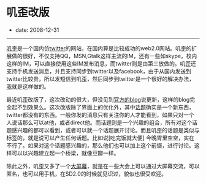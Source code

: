 # 叽歪改版

- date: 2008-12-31

--------------------------


[叽歪](http://jiwai.de)是一个国内仿[twitter](http://twitter.com)的网站，在国内算是比较成功的web2.0网站。叽歪的扩展做的很好，不仅支持QQ，MSN,Gtalk这样主流的IM，还有一些如skype，校内这样的IM，可以直接使用这些IM发布消息，而twitter则是由第三放做的。叽歪还支持手机发送消息，并且支持同步到twitter以及facebook，由于从国内发送到twitter比较贵，所以发短信到叽歪，然后同步到twitter是一个很好的解决办法，[我](http://jiwai.de/popomore/)就是这样做的。

最近叽歪改版了，这次改动的很大，但没见到[官方的blog](http://blog.jiwai.de/)说更新，这样的blog完全起不到效果么。这次改版除了界面上的优化外，其中[话题](http://jiwai.de/t/)确实是一个新东西，twitter都没有的东西。一般你发的消息只有关注你的人才能看到，如果只对一个人说话那么可以at他，或者direct他。而话题则是一个兴趣的组合，所有对这个话题感兴趣的都可以看到，或者可以就一个话题展开讨论。而且叽歪的话题是类似与标签的，就是说可以产生任何话题。比如说[吃完饭就大便] 今晚胃里空空，实在不行了。如果对这个话题感兴趣的，那么他们也可以加上这个前缀，进行讨论。这样可以以兴趣建立起一个桥梁，就像豆瓣一样。

除此之外，叽歪又多了一个[大屏幕](http://jiwai.de/g/es)，就是在一些大会上可以通过大屏幕交流，可以匿名，也可以用手机，在SD2.0的时候就见识过，貌似也很受欢迎。

